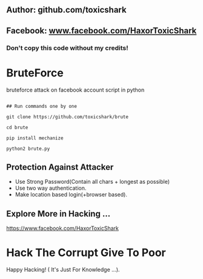 ## Author: github.com/toxicshark
## Facebook: www.facebook.com/HaxorToxicShark
### Don't copy this code without my credits!

# BruteForce
bruteforce attack on facebook account script in python

```

## Run commands one by one

git clone https://github.com/toxicshark/brute

cd brute

pip install mechanize

python2 brute.py
```

## Protection Against Attacker
* Use Strong Password(Contain all chars + longest as possible)
* Use two way authentication.
* Make location based login(+browser based).

## Explore More in Hacking ...


https://www.facebook.com/HaxorToxicShark

# Hack The Corrupt Give To Poor
Happy Hacking! ( It's Just For Knowledge ...).


